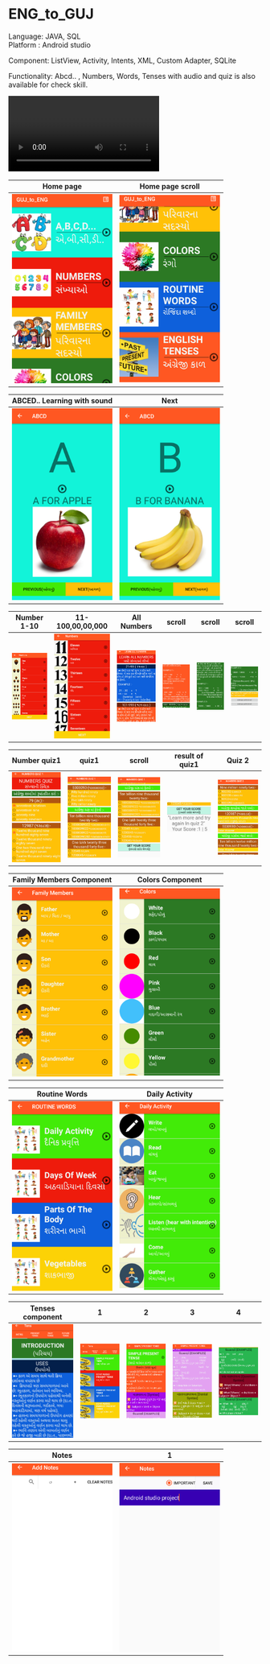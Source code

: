 # ENG_to_GUJ
Language:  JAVA, SQL <Br>
Platform : Android studio <br>

Component: ListView, Activity, Intents, XML, Custom Adapter, SQLite <br>

Functionality: Abcd.. , Numbers, Words, Tenses with audio and quiz is also available for check skill. <br>



![](ENG_to_GUJ/%20app.mp4)
  
  Home page             |  Home page scroll
:-------------------------:|:-------------------------:
<img src="ENG_to_GUJ/1%20(1).png" width="200">  |     <img src="ENG_to_GUJ/1%20(2).png" width="200">


 
   ABCED.. Learning with sound            |  Next
:-------------------------:|:-------------------------:
<img src="ENG_to_GUJ/1%20(3).png" width="200">  |     <img src="ENG_to_GUJ/1%20(4).png" width="200">
   
   Number 1-10           |  11-100,00,00,000           | All Numbers       |  scroll    | scroll  | scroll
:-------------------------:|:-------------------------:|:-------------------------:|:-------------------------:|:-------------------------:|:-------------------------:
<img src="ENG_to_GUJ/1%20(5).png" width="200">  |     <img src="ENG_to_GUJ/1%20(6).png" width="200"> |<img src="ENG_to_GUJ/1%20(7).png" width="200"> |<img src="ENG_to_GUJ/1%20(8).png" width="200"> | <img src="ENG_to_GUJ/1%20(9).png" width="200">  | <img src="ENG_to_GUJ/1%20(10).png" width="200"> 
  

 Number quiz1           |  quiz1  | scroll   | result of quiz1  | Quiz 2
:-------------------------:|:-------------------------:|:-------------------------:|:-------------------------:|:-------------------------:
<img src="ENG_to_GUJ/1%20(11).png" width="200">  |     <img src="ENG_to_GUJ/1%20(12).png" width="200"> |<img src="ENG_to_GUJ/1%20(13).png" width="200"> |<img src="ENG_to_GUJ/1%20(14).png" width="200"> | <img src="ENG_to_GUJ/1%20(15).png" width="200"> 

Family Members Component          |  Colors  Component
:-------------------------:|:-------------------------:
<img src="ENG_to_GUJ/1%20(16).png" width="200">  |     <img src="ENG_to_GUJ/1%20(17).png" width="200">
  
Routine Words          |  Daily Activity
:-------------------------:|:-------------------------:
<img src="ENG_to_GUJ/1%20(18).png" width="200">  |     <img src="ENG_to_GUJ/1%20(19).png" width="200">
  
  Tenses component           |      1       |   2    | 3   |  4  | 
:-------------------------:|:-------------------------:|:-------------------------:|:-------------------------:|:-------------------------:
<img src="ENG_to_GUJ/1%20(20).png" width="200">  |     <img src="ENG_to_GUJ/1%20(21).png" width="200"> |<img src="ENG_to_GUJ/1%20(22).png" width="200"> |<img src="ENG_to_GUJ/1%20(23).png" width="200"> | <img src="ENG_to_GUJ/1%20(24).png" width="200"> 
  
  Notes         |  1
:-------------------------:|:-------------------------:
<img src="ENG_to_GUJ/1%20(25).png" width="200">  |     <img src="ENG_to_GUJ/1%20(26).png" width="200">
 
